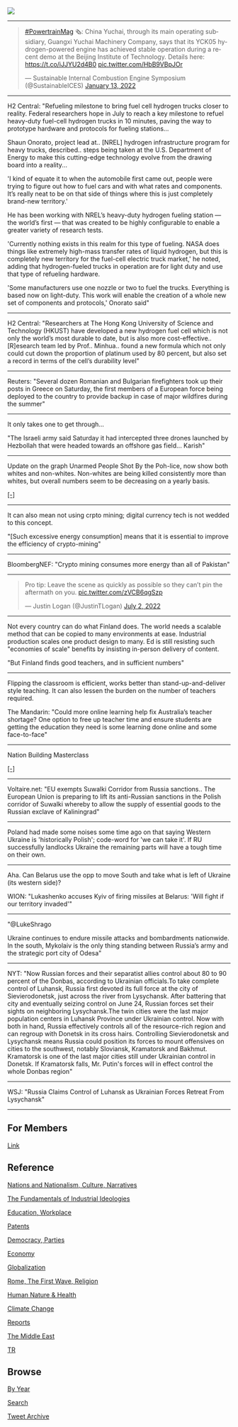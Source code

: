 <img src="https://drive.google.com/uc?export=view&id=1B2wf9R7AMH1d7Vw6e2mucLbIQ5NSjir7"/>

---

<blockquote class="twitter-tweet"><p lang="en" dir="ltr"><a href="https://twitter.com/hashtag/PowertrainMag?src=hash&amp;ref_src=twsrc%5Etfw">#PowertrainMag</a> 🗞️: China Yuchai, through its main operating subsidiary, Guangxi Yuchai Machinery Company, says that its YCK05 hydrogen-powered engine has achieved stable operation during a recent demo at the Beijing Institute of Technology. Details here: <a href="https://t.co/iJJYU2d4B0">https://t.co/iJJYU2d4B0</a> <a href="https://t.co/HbB9VBpJOr">pic.twitter.com/HbB9VBpJOr</a></p>&mdash; Sustainable Internal Combustion Engine Symposium (@SustainableICES) <a href="https://twitter.com/SustainableICES/status/1481553908480847877?ref_src=twsrc%5Etfw">January 13, 2022</a></blockquote> <script async src="https://platform.twitter.com/widgets.js" charset="utf-8"></script>

---

H2 Central: "Refueling milestone to bring fuel cell hydrogen trucks
closer to reality. Federal researchers hope in July to reach a key
milestone to refuel heavy-duty fuel-cell hydrogen trucks in 10
minutes, paving the way to prototype hardware and protocols for
fueling stations...

Shaun Onorato, project lead at.. [NREL] hydrogen infrastructure
program for heavy trucks, described.. steps being taken at the
U.S. Department of Energy to make this cutting-edge technology evolve
from the drawing board into a reality...

'I kind of equate it to when the automobile first came out, people
were trying to figure out how to fuel cars and with what rates and
components. It’s really neat to be on that side of things where this
is just completely brand-new territory.'

He has been working with NREL’s heavy-duty hydrogen fueling station —
the world’s first — that was created to be highly configurable to
enable a greater variety of research tests.

'Currently nothing exists in this realm for this type of fueling. NASA
does things like extremely high-mass transfer rates of liquid
hydrogen, but this is completely new territory for the fuel-cell
electric truck market,' he noted, adding that hydrogen-fueled trucks
in operation are for light duty and use that type of refueling
hardware.

'Some manufacturers use one nozzle or two to fuel the
trucks. Everything is based now on light-duty. This work will enable
the creation of a whole new set of components and protocols,' Onorato
said"

---

H2 Central: "Researchers at The Hong Kong University of Science and
Technology (HKUST) have developed a new hydrogen fuel cell which is
not only the world’s most durable to date, but is also more
cost-effective..  [R]esearch team led by Prof.. Minhua.. found a new
formula which not only could cut down the proportion of platinum used
by 80 percent, but also set a record in terms of the cell’s durability
level"

---

Reuters: "Several dozen Romanian and Bulgarian firefighters took up
their posts in Greece on Saturday, the first members of a European
force being deployed to the country to provide backup in case of major
wildfires during the summer"

---

It only takes one to get through...

"The Israeli army said Saturday it had intercepted three drones
launched by Hezbollah that were headed towards an offshore gas
field... Karish"

---


Update on the graph Unarmed People Shot By the Poh-lice, now show both
whites and non-whites. Non-whites are being killed consistently more
than whites, but overall numbers seem to be decreasing on a yearly
basis.

[[-]](2019/05/confstats.html#unarmed)

---

It can also mean not using crpto mining; digital currency tech is not
wedded to this concept.

"[Such excessive energy consumption] means that it is essential to
improve the efficiency of crypto-mining"

---

BloombergNEF: "Crypto mining consumes more energy than all of Pakistan"

---

<blockquote class="twitter-tweet"><p lang="en" dir="ltr">Pro tip: Leave the scene as quickly as possible so they can’t pin the aftermath on you. <a href="https://t.co/zVCB6qgSzp">pic.twitter.com/zVCB6qgSzp</a></p>&mdash; Justin Logan (@JustinTLogan) <a href="https://twitter.com/JustinTLogan/status/1543226834397151232?ref_src=twsrc%5Etfw">July 2, 2022</a></blockquote> <script async src="https://platform.twitter.com/widgets.js" charset="utf-8"></script>

---

Not every country can do what Finland does. The world needs a scalable
method that can be copied to many environments at ease. Industrial
production scales one product design to many. Ed is still resisting
such "economies of scale" benefits by insisting in-person delivery of
content.

"But Finland finds good teachers, and in sufficient numbers"

---

Flipping the classroom is efficient, works better than
stand-up-and-deliver style teaching. It can also lessen the burden
on the number of teachers required. 

The Mandarin: "Could more online learning help fix Australia’s teacher
shortage? One option to free up teacher time and ensure students are
getting the education they need is some learning done online and some
face-to-face"

---

Nation Building Masterclass

[[-]](https://youtu.be/YKNFOq5nN0A)

---

Voltaire.net: "EU exempts Suwalki Corridor from Russia sanctions.. The
European Union is preparing to lift its anti-Russian sanctions in the
Polish corridor of Suwalki whereby to allow the supply of essential
goods to the Russian exclave of Kaliningrad"

---

Poland had made some noises some time ago on that saying Western
Ukraine is 'historically Polish'; code-word for 'we can take it'.  If
RU successfully landlocks Ukraine the remaining parts will have a
tough time on their own.

---

Aha. Can Belarus use the opp to move South and take what is left of
Ukraine (its western side)?

WION: "Lukashenko accuses Kyiv of firing missiles at Belarus: 'Will
fight if our territory invaded'"

---

"@LukeShrago

Ukraine continues to endure missile attacks and bombardments
nationwide. In the south, Mykolaiv is the only thing standing between
Russia’s army and the strategic port city of Odesa"

---

NYT: "Now Russian forces and their separatist allies control about 80
to 90 percent of the Donbas, according to Ukrainian officials.To take
complete control of Luhansk, Russia first devoted its full force at
the city of Sievierodonetsk, just across the river from
Lysychansk. After battering that city and eventually seizing control
on June 24, Russian forces set their sights on neighboring
Lysychansk.The twin cities were the last major population centers in
Luhansk Province under Ukrainian control. Now with both in hand,
Russia effectively controls all of the resource-rich region and can
regroup with Donetsk in its cross hairs. Controlling Sievierodonetsk
and Lysychansk means Russia could position its forces to mount
offensives on cities to the southwest, notably Sloviansk, Kramatorsk
and Bakhmut. Kramatorsk is one of the last major cities still under
Ukrainian control in Donetsk. If Kramatorsk falls, Mr. Putin's forces
will in effect control the whole Donbas region"

---

WSJ: "Russia Claims Control of Luhansk as Ukrainian Forces Retreat
From Lysychansk"

---

## For Members

[Link](https://thirdwave-members.herokuapp.com)

## Reference

[Nations and Nationalism, Culture, Narratives](2013/02/nations-and-nationalism.html)

[The Fundamentals of Industrial Ideologies](2011/04/fundamentals-of-industrial-ideologies.html)

[Education, Workplace](2017/09/education-workplace.html)

[Patents](2018/09/patents.html)

[Democracy, Parties](2016/11/democracy.html)

[Economy](2018/05/economy.html)

[Globalization](2018/09/globalization.html)

[Rome, The First Wave, Religion](2017/12/rome.html)

[Human Nature & Health](2020/07/human-nature.html)

[Climate Change](2018/12/climate.html)

[Reports](2019/05/reports.html)

[The Middle East](2019/07/middleeast.html)

[TR](../tr)

## Browse

[By Year](years.html)

[Search](search.html)

[Tweet Archive](tweets/index.html)
